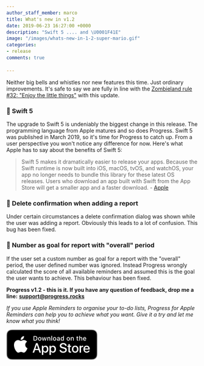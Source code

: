 ```yaml
---
author_staff_member: marco
title: What's new in v1.2
date: 2019-06-23 16:27:00 +0000
description: "Swift 5 .... and \U0001F41E"
image: "/images/whats-new-in-1-2-super-mario.gif"
categories:
- release
comments: true

---
```

Neither big bells and whistles nor new features this time. Just ordinary improvements. It's safe to say we are fully in line with the [Zombieland rule #32: "Enjoy the little things"](https://www.youtube.com/watch?v=Hp2W0Lylzrs) with this update.

### 🌟 Swift 5

The upgrade to Swift 5 is undeniably the biggest change in this release. The programming language from Apple matures and so does Progress. Swift 5 was published in March 2019, so it's time for Progress to catch up. From a user perspective you won't notice any difference for now. Here's what Apple has to say about the benefits of Swift 5:

> Swift 5 makes it dramatically easier to release your apps. Because the Swift runtime is now built into iOS, macOS, tvOS, and watchOS, your app no longer needs to bundle this library for these latest OS releases. Users who download an app built with Swift from the App Store will get a smaller app and a faster download. - [Apple](https://developer.apple.com/swift/)

### 🐞 Delete confirmation when adding a report

Under certain circumstances a delete confirmation dialog was shown while the user was adding a report. Obviously this leads to a lot of confusion. This bug has been fixed.

### 🐞 Number as goal for report with "overall" period

If the user set a custom number as goal for a report with the "overall" period, the user defined number was ignored. Instead Progress wrongly calculated the score of all available reminders and assumed this is the goal the user wants to achieve. This behaviour has been fixed.

**Progress v1.2 - this is it. If you have any question of feedback, drop me a line:** [**support@progress.rocks**](mailto:support@progress.rocks)

_If you use Apple Reminders to organise your to-do lists, Progress for Apple Reminders can help you to achieve what you want. Give it a try and let me know what you think!_

<p>
<a href="https://itunes.apple.com/us/app/progress-for-apple-reminders/id1450818073?mt=8&ign-mpt=uo%3D2" target="_blank" class="appstore">
<img src="/images/App_Store_Badge.svg" alt="Download on the App Store" />
</a>
</p>